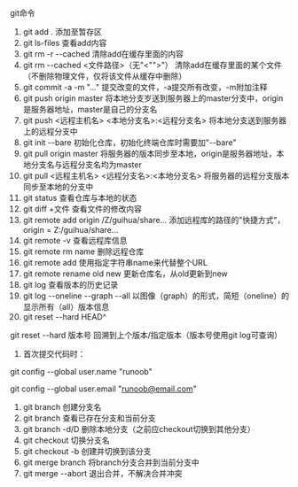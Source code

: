 git命令

1. git add .    添加至暂存区
2. git ls-files 查看add内容
3. git rm -r --cached  清除add在缓存里面的内容
4. git rm --cached <文件路径>（无"<"">"）      清除add在缓存里面的某个文件（不删除物理文件，仅将该文件从缓存中删除）
5. git commit -a -m "…"   提交改变的文件，-a提交所有改变，-m附加注释
6. git push origin master   将本地分支岁送到服务器上的master分支中，origin是服务器地址，master是自己的分支名
7. git push <远程主机名> <本地分支名>:<远程分支名>   将本地分支送到服务器上的远程分支中
8. git init --bare   初始化仓库，初始化终端仓库时需要加"--bare"
9. git pull origin master   将服务器的版本同步至本地，origin是服务器地址，本地分支名与远程分支名均为master
10. git pull <远程主机名> <远程分支名>:<本地分支名>   将服务器的远程分支版本同步至本地的分支中
11. git status  查看仓库与本地的状态
12. git diff +文件   查看文件的修改内容
13. git remote add origin /Z/guihua/share…   添加远程库的路径的"快捷方式"，origin = Z:/guihua/share…
14. git remote -v   查看远程库信息
15. git remote rm name   删除远程仓库
16. git remote add <name> <URL>   使用指定字符串name来代替整个URL
17. git remote rename old new   更新仓库名，从old更新到new
18. git log    查看版本的历史记录
19. git log --oneline --graph --all   以图像（graph）的形式，简短（oneline）的显示所有（all）版本信息
20. git reset --hard HEAD^

git reset --hard 版本号   回溯到上个版本/指定版本（版本号使用git log可查询）

1. 首次提交代码时：

git config --global user.name "runoob"

git config --global user.email "runoob@email.com"

1. git branch <branchname>  创建分支名
2. git branch   查看已存在分支和当前分支
3. git branch -d/D <branchname>    删除本地分支（之前应checkout切换到其他分支）
4. git checkout <branchname>   切换分支名
5. git checkout -b <branchname>   创建并切换到该分支
6. git merge branch  将branch分支合并到当前分支中
7. git merge --abort  退出合并，不解决合并冲突